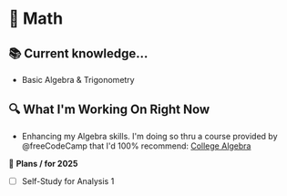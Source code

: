 # 🧮 **Math**  

## 📚 **Current knowledge...**  
- Basic Algebra & Trigonometry

## 🔍 **What I'm Working On Right Now**  
- Enhancing my Algebra skills. I'm doing so thru a course provided by @freeCodeCamp that I'd 100% recommend: [College Algebra](https://www.youtube.com/watch?v=LwCRRUa8yTU&t=13285s)

🚀 **Plans / for 2025**
- [ ] Self-Study for Analysis 1
